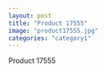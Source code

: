 ```yaml
---
layout: post
title: "Product 17555"
image: "product17555.jpg"
categories: "category1"
---
```

Product 17555
